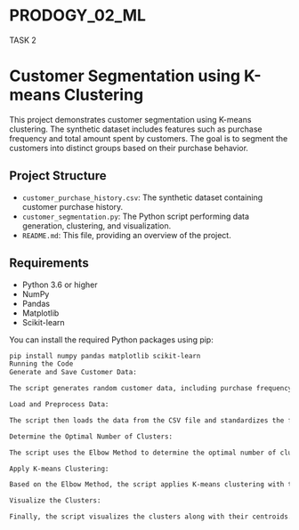 # PRODOGY_02_ML
TASK 2
# Customer Segmentation using K-means Clustering

This project demonstrates customer segmentation using K-means clustering. The synthetic dataset includes features such as purchase frequency and total amount spent by customers. The goal is to segment the customers into distinct groups based on their purchase behavior.

## Project Structure

- `customer_purchase_history.csv`: The synthetic dataset containing customer purchase history.
- `customer_segmentation.py`: The Python script performing data generation, clustering, and visualization.
- `README.md`: This file, providing an overview of the project.

## Requirements

- Python 3.6 or higher
- NumPy
- Pandas
- Matplotlib
- Scikit-learn

You can install the required Python packages using pip:

```sh
pip install numpy pandas matplotlib scikit-learn
Running the Code
Generate and Save Customer Data:

The script generates random customer data, including purchase frequency and total amount spent, and saves it to customer_purchase_history.csv.

Load and Preprocess Data:

The script then loads the data from the CSV file and standardizes the features using StandardScaler from scikit-learn.

Determine the Optimal Number of Clusters:

The script uses the Elbow Method to determine the optimal number of clusters. It plots the Within-Cluster Sum of Square (WCSS) against the number of clusters to help identify the "elbow point."

Apply K-means Clustering:

Based on the Elbow Method, the script applies K-means clustering with the chosen number of clusters (5 in this case) and adds the cluster labels to the original dataset.

Visualize the Clusters:

Finally, the script visualizes the clusters along with their centroids.
